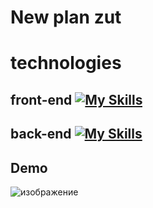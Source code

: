 # New plan zut

# technologies
## front-end [![My Skills](https://skillicons.dev/icons?i=html,sass,javascript&theme=dark&perline=15)](https://skillicons.dev)
## back-end [![My Skills](https://skillicons.dev/icons?i=php&theme=dark&perline=15)](https://skillicons.dev)

## Demo
![изображение](https://github.com/user-attachments/assets/660eb9f9-7f3b-4377-85b4-9a07443e6d01)
